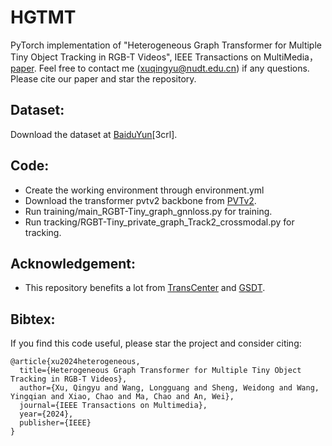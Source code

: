 # HGTMT
PyTorch implementation of  "Heterogeneous Graph Transformer for Multiple Tiny Object Tracking in RGB-T Videos", IEEE Transactions on MultiMedia，[paper](https://arxiv.org/abs/2412.10861). Feel free to contact me (xuqingyu@nudt.edu.cn) if any questions. Please cite our paper and star the repository.
## Dataset:
Download the dataset at [BaiduYun](https://pan.baidu.com/s/1noAoDpJGc3AFF_4gnBH2wg?pwd=3crl)[3crl].
## Code: 
 * Create the working environment through environment.yml
 * Download the transformer pvtv2 backbone from [PVTv2](https://github.com/whai362/PVT).
 * Run training/main_RGBT-Tiny_graph_gnnloss.py for training.
 * Run tracking/RGBT-Tiny_private_graph_Track2_crossmodal.py for tracking.
## Acknowledgement:
 * This repository benefits a lot from [TransCenter](https://github.com/yihongXU/TransCenter) and [GSDT](https://github.com/yongxinw/GSDT).
   
## Bibtex:
If you find this code useful, please star the project and consider citing:
```
@article{xu2024heterogeneous,
  title={Heterogeneous Graph Transformer for Multiple Tiny Object Tracking in RGB-T Videos},
  author={Xu, Qingyu and Wang, Longguang and Sheng, Weidong and Wang, Yingqian and Xiao, Chao and Ma, Chao and An, Wei},
  journal={IEEE Transactions on Multimedia},
  year={2024},
  publisher={IEEE}
}
```

